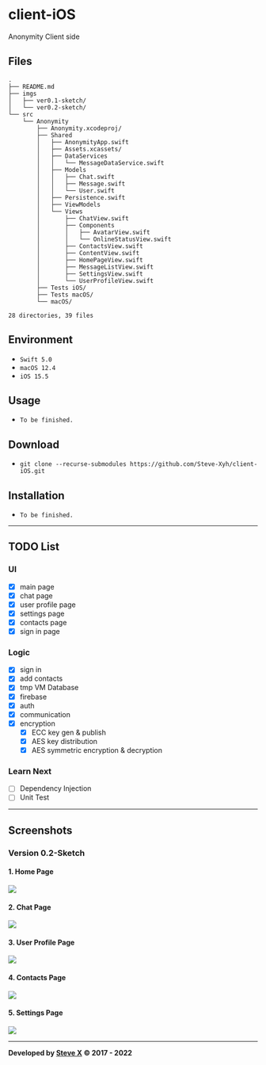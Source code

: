 # client-iOS  
Anonymity Client side


## Files  
```  
.
├── README.md
├── imgs
│   ├── ver0.1-sketch/
│   └── ver0.2-sketch/
└── src
    └── Anonymity
        ├── Anonymity.xcodeproj/
        ├── Shared
        │   ├── AnonymityApp.swift
        │   ├── Assets.xcassets/
        │   ├── DataServices
        │   │   └── MessageDataService.swift
        │   ├── Models
        │   │   ├── Chat.swift
        │   │   ├── Message.swift
        │   │   └── User.swift
        │   ├── Persistence.swift
        │   ├── ViewModels
        │   └── Views
        │       ├── ChatView.swift
        │       ├── Components
        │       │   ├── AvatarView.swift
        │       │   └── OnlineStatusView.swift
        │       ├── ContactsView.swift
        │       ├── ContentView.swift
        │       ├── HomePageView.swift
        │       ├── MessageListView.swift
        │       ├── SettingsView.swift
        │       └── UserProfileView.swift
        ├── Tests iOS/
        ├── Tests macOS/
        └── macOS/

28 directories, 39 files
```  

## Environment
- `Swift 5.0`
- `macOS 12.4`
- `iOS 15.5`

## Usage  
- `To be finished.`  


## Download  
- `git clone --recurse-submodules https://github.com/Steve-Xyh/client-iOS.git`  


## Installation  
- `To be finished.`  

---

## TODO List
### UI
- [x] main page
- [x] chat page
- [x] user profile page
- [x] settings page
- [x] contacts page
- [x] sign in page

### Logic
- [x] sign in
- [x] add contacts
- [x] tmp VM Database
- [x] firebase
- [x] auth
- [x] communication
- [x] encryption
    - [x] ECC key gen & publish
    - [x] AES key distribution
    - [x] AES symmetric encryption & decryption

### Learn Next
- [ ] Dependency Injection
- [ ] Unit Test

---
## Screenshots
### Version 0.2-Sketch
#### 1. Home Page
![](./imgs/ver0.2-sketch/img_ver0.2_1.png)

#### 2. Chat Page
![](./imgs/ver0.2-sketch/img_ver0.2_2.png)

#### 3. User Profile Page
![](./imgs/ver0.2-sketch/img_ver0.2_3.png)

#### 4. Contacts Page
![](./imgs/ver0.2-sketch/img_ver0.2_4.png)

#### 5. Settings Page
![](./imgs/ver0.2-sketch/img_ver0.2_5.png)

---  
**Developed by [Steve X](https://github.com/Steve-Xyh/client-iOS) © 2017 - 2022**  
